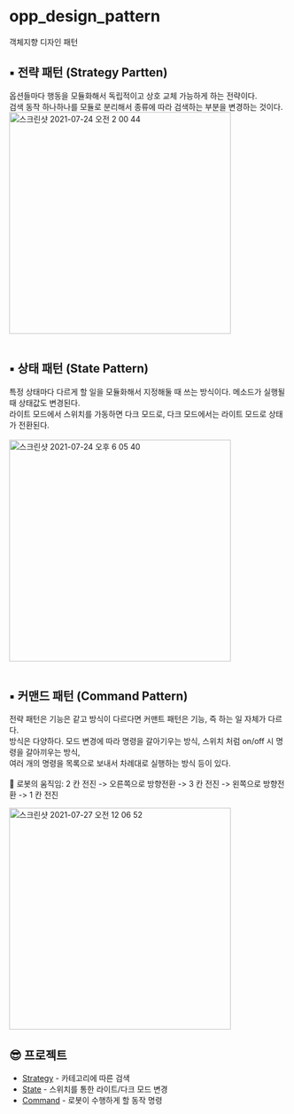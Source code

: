 # opp_design_pattern
객체지향 디자인 패턴


## ▪️ 전략 패턴 (Strategy Partten)
옵션들마다 행동을 모듈화해서 독립적이고 상호 교체 가능하게 하는 전략이다.<br/>
검색 동작 하나하나를 모듈로 분리해서 종류에 따라 검색하는 부분을 변경하는 것이다.<br/>
<img width="400" alt="스크린샷 2021-07-24 오전 2 00 44" src="https://user-images.githubusercontent.com/55366664/126816605-8440e66a-c2df-421c-b5ee-e0c4d24fd8cc.png">
<br /><br/>

## ▪️ 상태 패턴 (State Pattern)
특정 상태마다 다르게 할 일을 모듈화해서 지정해둘 때 쓰는 방식이다. 메소드가 실행될 때 상태값도 변경된다.<br/>
라이트 모드에서 스위치를 가동하면 다크 모드로, 다크 모드에서는 라이트 모드로 상태가 전환된다.<br/><br/>
<img width="400" alt="스크린샷 2021-07-24 오후 6 05 40" src="https://user-images.githubusercontent.com/55366664/126873379-ad9e56b5-96e5-4d32-a2b4-637c2c81c246.png">
<br /><br/>

## ▪️ 커맨드 패턴 (Command Pattern)
전략 패턴은 기능은 같고 방식이 다르다면 커맨트 패턴은 기능, 즉 하는 일 자체가 다르다.<br/>
방식은 다양하다. 모드 변경에 따라 명령을 갈아기우는 방식, 스위치 처럼 on/off 시 명령을 갈아끼우는 방식,<br>
여러 개의 명령을 목록으로 보내서 차례대로 실행하는 방식 등이 있다.<br/><br/>
🤖 로봇의 움직임: 2 칸 전진 -> 오른쪽으로 방향전환 -> 3 칸 전진 -> 왼쪽으로 방향전환 -> 1 칸 전진 <br>

<img width="400" alt="스크린샷 2021-07-27 오전 12 06 52" src="https://user-images.githubusercontent.com/55366664/127013599-708a3b90-97e8-4efd-96de-6bc375bdd9c9.png">
<br/>

## 😎 프로젝트
- [Strategy](https://github.com/imcodding/opp_design_pattern/tree/main/project/app/src/main/java/com/mia/oppproject/Strategy) - 카테고리에 따른 검색
- [State](https://github.com/imcodding/opp_design_pattern/tree/main/project/app/src/main/java/com/mia/oppproject/State) - 스위치를 통한 라이트/다크 모드 변경
- [Command](https://github.com/imcodding/opp_design_pattern/tree/main/project/app/src/main/java/com/mia/oppproject/Command) - 로봇이 수행하게 할 동작 명령
